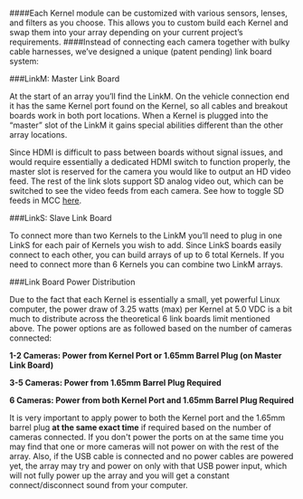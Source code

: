 ####Each Kernel module can be customized with various sensors, lenses, and filters as you choose. This allows you to custom build each Kernel and swap them into your array depending on your current project’s requirements.
####Instead of connecting each camera together with bulky cable harnesses, we’ve designed a unique (patent pending) link board system:

###LinkM: Master Link Board

At the start of an array you’ll find the LinkM. On the vehicle connection end it has the same Kernel port found on the Kernel, so all cables and breakout boards work in both port locations. When a Kernel is plugged into the “master” slot of the LinkM it gains special abilities different than the other array locations.

Since HDMI is difficult to pass between boards without signal issues, and would require essentially a dedicated HDMI switch to function properly, the master slot is reserved for the camera you would like to output an HD video feed. The rest of the link slots support SD analog video out, which can be switched to see the video feeds from each camera. See how to toggle SD feeds in MCC [here](../content/interfacing-with-kernel/software-interface/mcc/capturing-video.html).

###LinkS: Slave Link Board

To connect more than two Kernels to the LinkM you’ll need to plug in one LinkS for each pair of Kernels you wish to add. Since LinkS boards easily connect to each other, you can build arrays of up to 6 total Kernels. If you need to connect more than 6 Kernels you can combine two LinkM arrays.


###Link Board Power Distribution

Due to the fact that each Kernel is essentially a small, yet powerful Linux computer, the power draw of 3.25 watts (max) per Kernel at 5.0 VDC is a bit much to distribute across the theoretical 6 link boards limit mentioned above. The power options are as followed based on the number of cameras connected:

**1-2 Cameras: Power from Kernel Port or 1.65mm Barrel Plug (on Master Link Board)**

**3-5 Cameras: Power from 1.65mm Barrel Plug Required**

**6 Cameras: Power from both Kernel Port and 1.65mm Barrel Plug Required**  

It is very important to apply power to both the Kernel port and the 1.65mm barrel plug **at the same exact time** if required based on the number of cameras connected. If you don't power the ports on at the same time you may find that one or more cameras will not power on with the rest of the array. Also, if the USB cable is connected and no power cables are powered yet, the array may try and power on only with that USB power input, which will not fully power up the array and you will get a constant connect/disconnect sound from your computer.